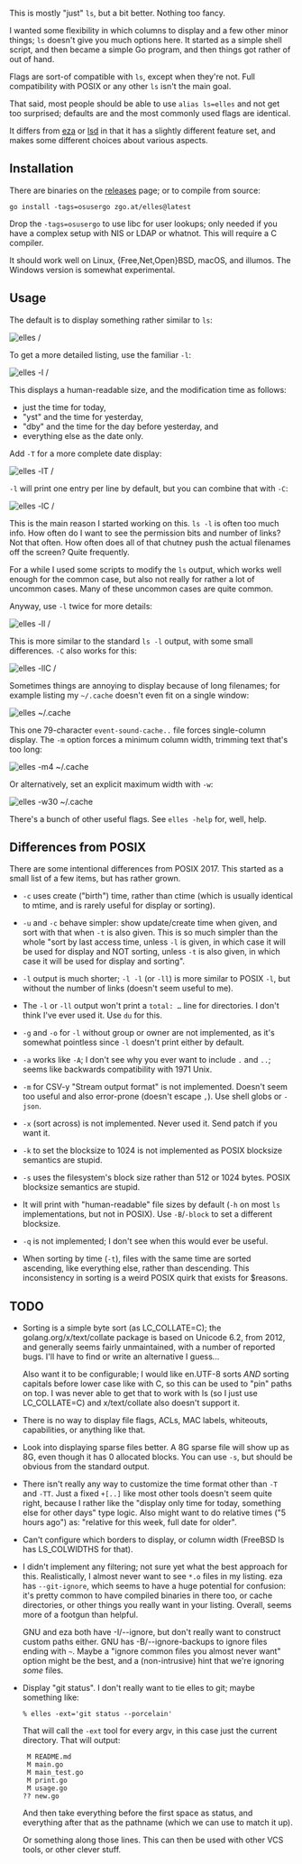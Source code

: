 This is mostly "just" `ls`, but a bit better. Nothing too fancy.

I wanted some flexibility in which columns to display and a few other minor
things; `ls` doesn't give you much options here. It started as a simple shell
script, and then became a simple Go program, and then things got rather of out
of hand.

Flags are sort-of compatible with `ls`, except when they're not. Full
compatibility with POSIX or any other `ls` isn't the main goal.

That said, most people should be able to use `alias ls=elles` and not get too
surprised; defaults are and the most commonly used flags are identical.

It differs from [eza] or [lsd] in that it has a slightly different feature set,
and makes some different choices about various aspects.

[eza]: https://github.com/eza-community/eza
[lsd]: https://github.com/lsd-rs/lsd

Installation
------------
There are binaries on the [releases] page; or to compile from source:

    go install -tags=osusergo zgo.at/elles@latest

Drop the `-tags=osusergo` to use libc for user lookups; only needed if you have
a complex setup with NIS or LDAP or whatnot. This will require a C compiler.

It should work well on Linux, {Free,Net,Open}BSD, macOS, and illumos. The
Windows version is somewhat experimental.

[releases]: https://github.com/arp242/elles/releases

Usage
-----
The default is to display something rather similar to `ls`:

![`elles /`](ss/elles.png)

To get a more detailed listing, use the familiar `-l`:

![`elles -l /`](ss/elles_-l.png)

This displays a human-readable size, and the modification time as follows:

- just the time for today,
- "yst" and the time for yesterday,
- "dby" and the time for the day before yesterday, and
- everything else as the date only.

Add `-T` for a more complete date display:

![`elles -lT /`](ss/elles_-lT.png)

`-l` will print one entry per line by default, but you can combine that with
`-C`:

![`elles -lC /`](ss/elles_-lC.png)

This is the main reason I started working on this. `ls -l` is often too much
info. How often do I want to see the permission bits and number of links? Not
that often. How often does all of that chutney push the actual filenames off the
screen? Quite frequently.

For a while I used some scripts to modify the `ls` output, which works well
enough for the common case, but also not really for rather a lot of uncommon
cases. Many of these uncommon cases are quite common.

Anyway, use `-l` twice for more details:

![`elles -ll /`](ss/elles_-ll.png)

This is more similar to the standard `ls -l` output, with some small
differences. `-C` also works for this:

![`elles -llC /`](ss/elles_-llC.png)

Sometimes things are annoying to display because of long filenames; for example
listing my `~/.cache` doesn't even fit on a single window:

![`elles ~/.cache`](ss/elles_.cache.png)

This one 79-character `event-sound-cache..` file forces single-column display.
The `-m` option forces a minimum column width, trimming text that's too long:

![`elles -m4 ~/.cache`](ss/elles_-m_4_.cache.png)

Or alternatively, set an explicit maximum width with `-w`:

![`elles -w30 ~/.cache`](ss/elles_-w_30_.cache.png)

There's a bunch of other useful flags. See `elles -help` for, well, help.

Differences from POSIX
----------------------
There are some intentional differences from POSIX 2017. This started as a small
list of a few items, but has rather grown.

- `-c` uses create ("birth") time, rather than ctime (which is usually identical
  to mtime, and is rarely useful for display or sorting).

- `-u` and `-c` behave simpler: show update/create time when given, and sort
  with that when `-t` is also given. This is so much simpler than the whole
  "sort by last access time, unless `-l` is given, in which case it will be used
  for display and NOT sorting, unless `-t` is also given, in which case it will
  be used for display and sorting".

- `-l` output is much shorter; `-l -l` (or `-ll`) is more similar to POSIX `-l`,
  but without the number of links (doesn't seem useful to me).

- The `-l` or `-ll` output won't print a `total: …` line for directories. I
  don't think I've ever used it. Use `du` for this.

- `-g` and `-o` for `-l` without group or owner are not implemented, as it's
  somewhat pointless since `-l` doesn't print either by default.

- `-a` works like `-A`; I don't see why you ever want to include `.` and `..`;
  seems like backwards compatibility with 1971 Unix.

- `-m` for CSV-y "Stream output format" is not implemented. Doesn't seem too
  useful and also error-prone (doesn't escape `,`). Use shell globs or `-json`.

- `-x` (sort across) is not implemented. Never used it. Send patch if you want
  it.

- `-k` to set the blocksize to 1024 is not implemented as POSIX blocksize
  semantics are stupid.

- `-s` uses the filesystem's block size rather than 512 or 1024 bytes. POSIX
  blocksize semantics are stupid.

- It will print with "human-readable" file sizes by default (`-h` on most `ls`
  implementations, but not in POSIX). Use `-B`/`-block` to set a different
  blocksize.

- `-q` is not implemented; I don't see when this would ever be useful.

- When sorting by time (`-t`), files with the same time are sorted ascending,
  like everything else, rather than descending. This inconsistency in sorting is
  a weird POSIX quirk that exists for $reasons.

TODO
----
- Sorting is a simple byte sort (as LC_COLLATE=C); the golang.org/x/text/collate
  package is based on Unicode 6.2, from 2012, and generally seems fairly
  unmaintained, with a number of reported bugs. I'll have to find or write an
  alternative I guess...

  Also want it to be configurable; I would like en.UTF-8 sorts *AND* sorting
  capitals before lower case like with C, so this can be used to "pin" paths on
  top. I was never able to get that to work with ls (so I just use LC_COLLATE=C)
  and x/text/collate also doesn't support it.

- There is no way to display file flags, ACLs, MAC labels, whiteouts,
  capabilities, or anything like that.

- Look into displaying sparse files better. A 8G sparse file will show up as 8G,
  even though it has 0 allocated blocks. You can use `-s`, but should be obvious
  from the standard output.

- There isn't really any way to customize the time format other than `-T` and
  `-TT`. Just a fixed `+[..]` like most other tools doesn't seem quite right,
  because I rather like the "display only time for today, something else for
  other days" type logic. Also might want to do relative times ("5 hours ago")
  as: "relative for this week, full date for older".

- Can't configure which borders to display, or column width (FreeBSD ls has
  LS_COLWIDTHS for that).

- I didn't implement any filtering; not sure yet what the best approach for
  this. Realistically, I almost never want to see `*.o` files in my listing. eza
  has `--git-ignore`, which seems to have a huge potential for confusion: it's
  pretty common to have compiled binaries in there too, or cache directories, or
  other things you really want in your listing. Overall, seems more of a footgun
  than helpful.

  GNU and eza both have -I/--ignore, but don't really want to construct custom
  paths either. GNU has -B/--ignore-backups to ignore files ending with `~`.
  Maybe a "ignore common files you almost never want" option might be the best,
  and a (non-intrusive) hint that we're ignoring *some* files.

- Display "git status". I don't really want to tie elles to git; maybe something
  like:

      % elles -ext='git status --porcelain'

  That will call the `-ext` tool for every argv, in this case just the current
  directory. That will output:

       M README.md
       M main.go
       M main_test.go
       M print.go
       M usage.go
      ?? new.go

  And then take everything before the first space as status, and everything
  after that as the pathname (which we can use to match it up).

  Or something along those lines. This can then be used with other VCS tools, or
  other clever stuff.
